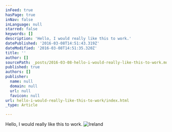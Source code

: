 ```yaml
---
inFeed: true
hasPage: true
inNav: false
inLanguage: null
starred: false
keywords: []
description: 'Hello, I would really like this to work.'
datePublished: '2016-03-08T14:51:43.319Z'
dateModified: '2016-03-08T14:51:35.320Z'
title: ''
author: []
sourcePath: _posts/2016-03-08-hello-i-would-really-like-this-to-work.md
published: true
authors: []
publisher:
  name: null
  domain: null
  url: null
  favicon: null
url: hello-i-would-really-like-this-to-work/index.html
_type: Article

---
```

Hello, I would really like this to work.
![Ireland](https://s3-us-west-2.amazonaws.com/the-grid-img/p/e2aa91d48af8f1076ecc3bc593d408c1651ba959.jpg)